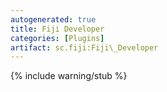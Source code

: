```yaml
---
autogenerated: true
title: Fiji Developer
categories: [Plugins]
artifact: sc.fiji:Fiji\_Developer
---
```


{% include warning/stub %}



